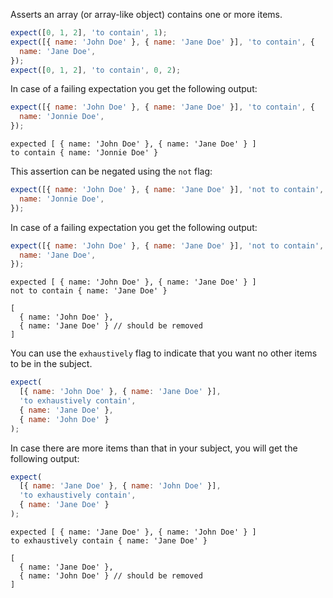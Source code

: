 Asserts an array (or array-like object) contains one or more items.

```js
expect([0, 1, 2], 'to contain', 1);
expect([{ name: 'John Doe' }, { name: 'Jane Doe' }], 'to contain', {
  name: 'Jane Doe',
});
expect([0, 1, 2], 'to contain', 0, 2);
```

In case of a failing expectation you get the following output:

```js
expect([{ name: 'John Doe' }, { name: 'Jane Doe' }], 'to contain', {
  name: 'Jonnie Doe',
});
```

```output
expected [ { name: 'John Doe' }, { name: 'Jane Doe' } ]
to contain { name: 'Jonnie Doe' }
```

This assertion can be negated using the `not` flag:

```js
expect([{ name: 'John Doe' }, { name: 'Jane Doe' }], 'not to contain', {
  name: 'Jonnie Doe',
});
```

In case of a failing expectation you get the following output:

```js
expect([{ name: 'John Doe' }, { name: 'Jane Doe' }], 'not to contain', {
  name: 'Jane Doe',
});
```

```output
expected [ { name: 'John Doe' }, { name: 'Jane Doe' } ]
not to contain { name: 'Jane Doe' }

[
  { name: 'John Doe' },
  { name: 'Jane Doe' } // should be removed
]
```

You can use the `exhaustively` flag to indicate that you want no other items to
be in the subject.

```js
expect(
  [{ name: 'John Doe' }, { name: 'Jane Doe' }],
  'to exhaustively contain',
  { name: 'Jane Doe' },
  { name: 'John Doe' }
);
```

In case there are more items than that in your subject, you will get the
following output:

```js
expect(
  [{ name: 'Jane Doe' }, { name: 'John Doe' }],
  'to exhaustively contain',
  { name: 'Jane Doe' }
);
```

```output
expected [ { name: 'Jane Doe' }, { name: 'John Doe' } ]
to exhaustively contain { name: 'Jane Doe' }

[
  { name: 'Jane Doe' },
  { name: 'John Doe' } // should be removed
]
```
